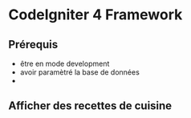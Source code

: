 # CodeIgniter 4 Framework


## Prérequis

- être en mode development
- avoir paramètré la base de données
- 



## Afficher des recettes de cuisine

